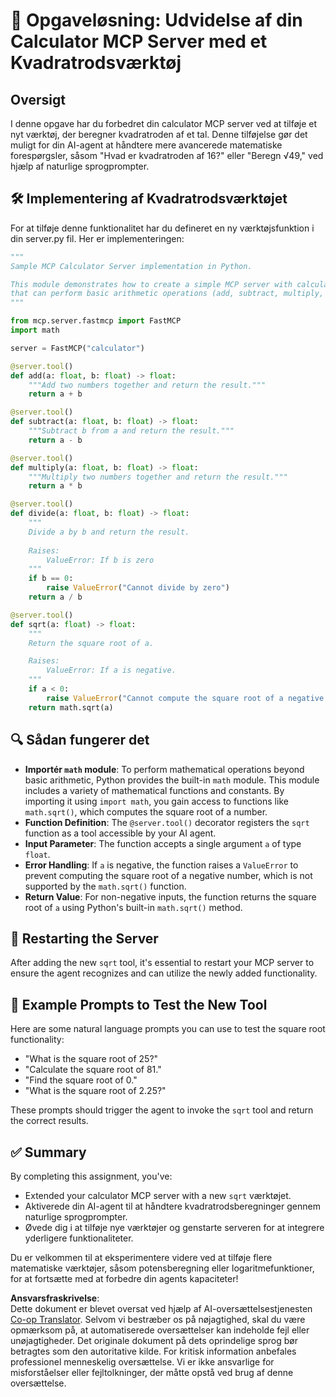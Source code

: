 <!--
CO_OP_TRANSLATOR_METADATA:
{
  "original_hash": "e9490aedc71f99bc774af57b207a7adb",
  "translation_date": "2025-05-17T12:35:34+00:00",
  "source_file": "03-GettingStarted/06-aitk/solution/README.md",
  "language_code": "da"
}
-->
# 📘 Opgaveløsning: Udvidelse af din Calculator MCP Server med et Kvadratrodsværktøj

## Oversigt
I denne opgave har du forbedret din calculator MCP server ved at tilføje et nyt værktøj, der beregner kvadratroden af et tal. Denne tilføjelse gør det muligt for din AI-agent at håndtere mere avancerede matematiske forespørgsler, såsom "Hvad er kvadratroden af 16?" eller "Beregn √49," ved hjælp af naturlige sprogprompter.

## 🛠️ Implementering af Kvadratrodsværktøjet
For at tilføje denne funktionalitet har du defineret en ny værktøjsfunktion i din server.py fil. Her er implementeringen:

```python
"""
Sample MCP Calculator Server implementation in Python.

This module demonstrates how to create a simple MCP server with calculator tools
that can perform basic arithmetic operations (add, subtract, multiply, divide).
"""

from mcp.server.fastmcp import FastMCP
import math

server = FastMCP("calculator")

@server.tool()
def add(a: float, b: float) -> float:
    """Add two numbers together and return the result."""
    return a + b

@server.tool()
def subtract(a: float, b: float) -> float:
    """Subtract b from a and return the result."""
    return a - b

@server.tool()
def multiply(a: float, b: float) -> float:
    """Multiply two numbers together and return the result."""
    return a * b

@server.tool()
def divide(a: float, b: float) -> float:
    """
    Divide a by b and return the result.
    
    Raises:
        ValueError: If b is zero
    """
    if b == 0:
        raise ValueError("Cannot divide by zero")
    return a / b

@server.tool()
def sqrt(a: float) -> float:
    """
    Return the square root of a.

    Raises:
        ValueError: If a is negative.
    """
    if a < 0:
        raise ValueError("Cannot compute the square root of a negative number.")
    return math.sqrt(a)
```

## 🔍 Sådan fungerer det

- **Importér `math` module**: To perform mathematical operations beyond basic arithmetic, Python provides the built-in `math` module. This module includes a variety of mathematical functions and constants. By importing it using `import math`, you gain access to functions like `math.sqrt()`, which computes the square root of a number.
- **Function Definition**: The `@server.tool()` decorator registers the `sqrt` function as a tool accessible by your AI agent.
- **Input Parameter**: The function accepts a single argument `a` of type `float`.
- **Error Handling**: If `a` is negative, the function raises a `ValueError` to prevent computing the square root of a negative number, which is not supported by the `math.sqrt()` function.
- **Return Value**: For non-negative inputs, the function returns the square root of `a` using Python's built-in `math.sqrt()` method.

## 🔄 Restarting the Server
After adding the new `sqrt` tool, it's essential to restart your MCP server to ensure the agent recognizes and can utilize the newly added functionality.

## 💬 Example Prompts to Test the New Tool
Here are some natural language prompts you can use to test the square root functionality:

- "What is the square root of 25?"
- "Calculate the square root of 81."
- "Find the square root of 0."
- "What is the square root of 2.25?"

These prompts should trigger the agent to invoke the `sqrt` tool and return the correct results.

## ✅ Summary
By completing this assignment, you've:

- Extended your calculator MCP server with a new `sqrt` værktøjet.
- Aktiverede din AI-agent til at håndtere kvadratrodsberegninger gennem naturlige sprogprompter.
- Øvede dig i at tilføje nye værktøjer og genstarte serveren for at integrere yderligere funktionaliteter.

Du er velkommen til at eksperimentere videre ved at tilføje flere matematiske værktøjer, såsom potensberegning eller logaritmefunktioner, for at fortsætte med at forbedre din agents kapaciteter!

**Ansvarsfraskrivelse**:  
Dette dokument er blevet oversat ved hjælp af AI-oversættelsestjenesten [Co-op Translator](https://github.com/Azure/co-op-translator). Selvom vi bestræber os på nøjagtighed, skal du være opmærksom på, at automatiserede oversættelser kan indeholde fejl eller unøjagtigheder. Det originale dokument på dets oprindelige sprog bør betragtes som den autoritative kilde. For kritisk information anbefales professionel menneskelig oversættelse. Vi er ikke ansvarlige for misforståelser eller fejltolkninger, der måtte opstå ved brug af denne oversættelse.